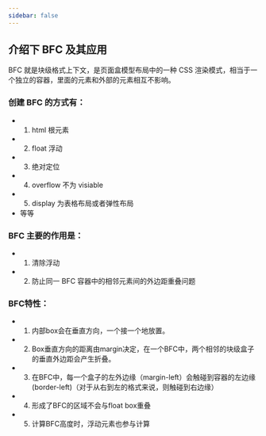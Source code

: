 ```yaml
---
sidebar: false
---
```


## 介绍下 BFC 及其应用

BFC 就是块级格式上下文，是页面盒模型布局中的一种 CSS 渲染模式，相当于一个独立的容器，里面的元素和外部的元素相互不影响。

### 创建 BFC 的方式有：

- 1. html 根元素
- 2. float 浮动
- 3. 绝对定位
- 4. overflow 不为 visiable
- 5. display 为表格布局或者弹性布局
- 等等

### BFC 主要的作用是：

- 1. 清除浮动
- 2. 防止同一 BFC 容器中的相邻元素间的外边距重叠问题

### BFC特性：

- 1. 内部box会在垂直方向，一个接一个地放置。
- 2. Box垂直方向的距离由margin决定，在一个BFC中，两个相邻的块级盒子的垂直外边距会产生折叠。
- 3. 在BFC中，每一个盒子的左外边缘（margin-left）会触碰到容器的左边缘(border-left)（对于从右到左的格式来说，则触碰到右边缘）
- 4. 形成了BFC的区域不会与float box重叠
- 5. 计算BFC高度时，浮动元素也参与计算




